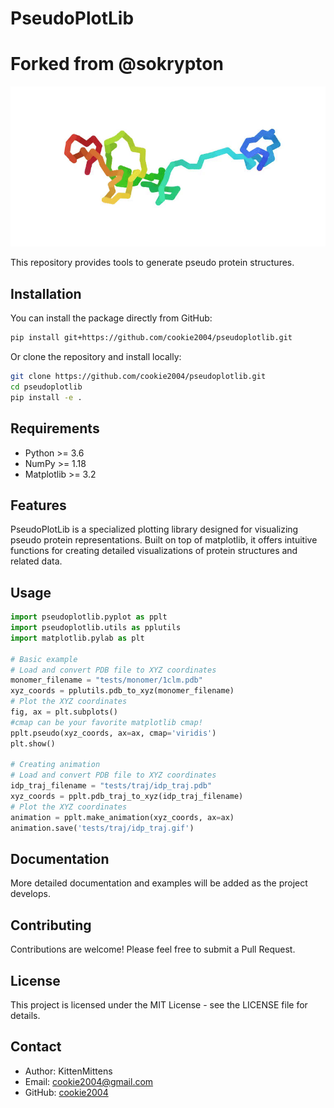 # PseudoPlotLib
# Forked from @sokrypton

<img src='./docs/idp_traj-ezgif.com-crop.gif' width='600' style="horizontal-align:middle">

This repository provides tools to generate pseudo protein structures.  

## Installation

You can install the package directly from GitHub:

```bash
pip install git+https://github.com/cookie2004/pseudoplotlib.git
```

Or clone the repository and install locally:

```bash
git clone https://github.com/cookie2004/pseudoplotlib.git
cd pseudoplotlib
pip install -e .
```

## Requirements

- Python >= 3.6
- NumPy >= 1.18
- Matplotlib >= 3.2

## Features

PseudoPlotLib is a specialized plotting library designed for visualizing pseudo protein representations. Built on top of matplotlib, it offers intuitive functions for creating detailed visualizations of protein structures and related data.

## Usage

```python
import pseudoplotlib.pyplot as pplt
import pseudoplotlib.utils as pplutils
import matplotlib.pylab as plt

# Basic example
# Load and convert PDB file to XYZ coordinates
monomer_filename = "tests/monomer/1clm.pdb"
xyz_coords = pplutils.pdb_to_xyz(monomer_filename)
# Plot the XYZ coordinates
fig, ax = plt.subplots()
#cmap can be your favorite matplotlib cmap!
pplt.pseudo(xyz_coords, ax=ax, cmap='viridis')
plt.show()

# Creating animation
# Load and convert PDB file to XYZ coordinates
idp_traj_filename = "tests/traj/idp_traj.pdb"
xyz_coords = pplt.pdb_traj_to_xyz(idp_traj_filename)
# Plot the XYZ coordinates
animation = pplt.make_animation(xyz_coords, ax=ax)
animation.save('tests/traj/idp_traj.gif')

```

## Documentation

More detailed documentation and examples will be added as the project develops.

## Contributing

Contributions are welcome! Please feel free to submit a Pull Request.

## License

This project is licensed under the MIT License - see the LICENSE file for details.

## Contact

- Author: KittenMittens
- Email: cookie2004@gmail.com
- GitHub: [cookie2004](https://github.com/cookie2004)
